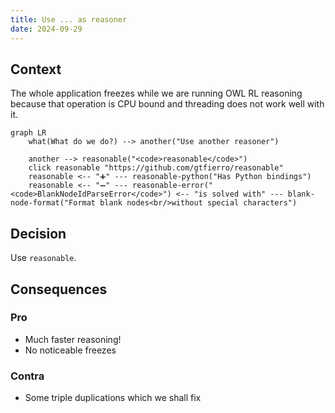 ```yaml
---
title: Use ... as reasoner
date: 2024-09-29
---
```


## Context

The whole application freezes while we are running OWL RL reasoning because that operation is CPU bound and threading does not work well with it.

```mermaid
graph LR
    what(What do we do?) --> another("Use another reasoner")

    another --> reasonable("<code>reasonable</code>")
    click reasonable "https://github.com/gtfierro/reasonable"
    reasonable <-- "➕" --- reasonable-python("Has Python bindings")
    reasonable <-- "➖" --- reasonable-error("<code>BlankNodeIdParseError</code>") <-- "is solved with" --- blank-node-format("Format blank nodes<br/>without special characters")
```

## Decision

Use `reasonable`.

## Consequences

### Pro

* Much faster reasoning!
* No noticeable freezes

### Contra

* Some triple duplications which we shall fix
